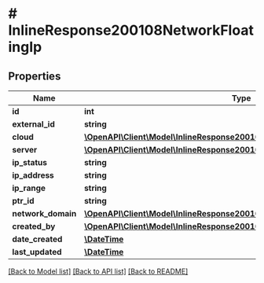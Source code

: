 # # InlineResponse200108NetworkFloatingIp

## Properties

Name | Type | Description | Notes
------------ | ------------- | ------------- | -------------
**id** | **int** |  | [optional]
**external_id** | **string** |  | [optional]
**cloud** | [**\OpenAPI\Client\Model\InlineResponse200108NetworkFloatingIpCloud**](InlineResponse200108NetworkFloatingIpCloud.md) |  | [optional]
**server** | [**\OpenAPI\Client\Model\InlineResponse200108NetworkFloatingIpServer**](InlineResponse200108NetworkFloatingIpServer.md) |  | [optional]
**ip_status** | **string** |  | [optional]
**ip_address** | **string** | IP Address | [optional]
**ip_range** | **string** |  | [optional]
**ptr_id** | **string** |  | [optional]
**network_domain** | [**\OpenAPI\Client\Model\InlineResponse200108NetworkFloatingIpNetworkDomain**](InlineResponse200108NetworkFloatingIpNetworkDomain.md) |  | [optional]
**created_by** | [**\OpenAPI\Client\Model\InlineResponse200108NetworkFloatingIpCreatedBy**](InlineResponse200108NetworkFloatingIpCreatedBy.md) |  | [optional]
**date_created** | [**\DateTime**](\DateTime.md) |  | [optional]
**last_updated** | [**\DateTime**](\DateTime.md) |  | [optional]

[[Back to Model list]](../../README.md#models) [[Back to API list]](../../README.md#endpoints) [[Back to README]](../../README.md)
